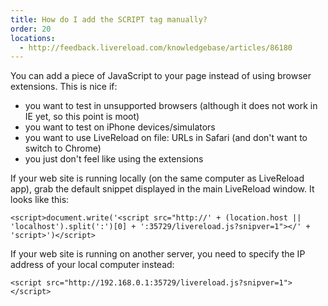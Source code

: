 ```yaml
---
title: How do I add the SCRIPT tag manually?
order: 20
locations:
  - http://feedback.livereload.com/knowledgebase/articles/86180
---
```


You can add a piece of JavaScript to your page instead of using
browser extensions. This is nice if:

* you want to test in unsupported browsers (although it does not work in IE yet, so this point is moot)
* you want to test on iPhone devices/simulators
* you want to use LiveReload on file: URLs in Safari (and don't want to switch to Chrome)
* you just don't feel like using the extensions

If your web site is running locally (on the same computer as LiveReload app), grab the default snippet displayed in the main LiveReload window. It looks like this:

    <script>document.write('<script src="http://' + (location.host || 'localhost').split(':')[0] + ':35729/livereload.js?snipver=1"></' + 'script>')</script>

If your web site is running on another server, you need to specify the IP address of your local computer instead:

    <script src="http://192.168.0.1:35729/livereload.js?snipver=1"></script>
